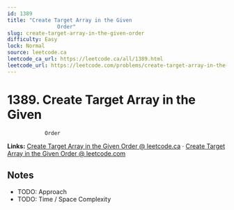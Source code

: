 ```yaml
--- 
id: 1389
title: "Create Target Array in the Given
                Order"
slug: create-target-array-in-the-given-order
difficulty: Easy
lock: Normal
source: leetcode.ca
leetcode_ca_url: https://leetcode.ca/all/1389.html
leetcode_url: https://leetcode.com/problems/create-target-array-in-the-given-order/
---
```


# 1389. Create Target Array in the Given
                Order

**Links:** [Create Target Array in the Given
                Order @ leetcode.ca](https://leetcode.ca/all/1389.html) · [Create Target Array in the Given
                Order @ leetcode.com](https://leetcode.com/problems/create-target-array-in-the-given-order/)

## Notes
- TODO: Approach
- TODO: Time / Space Complexity
